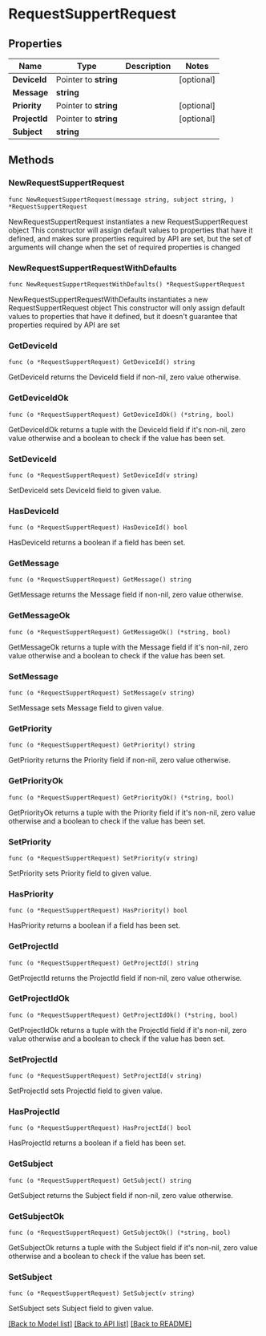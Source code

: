 # RequestSuppertRequest

## Properties

Name | Type | Description | Notes
------------ | ------------- | ------------- | -------------
**DeviceId** | Pointer to **string** |  | [optional] 
**Message** | **string** |  | 
**Priority** | Pointer to **string** |  | [optional] 
**ProjectId** | Pointer to **string** |  | [optional] 
**Subject** | **string** |  | 

## Methods

### NewRequestSuppertRequest

`func NewRequestSuppertRequest(message string, subject string, ) *RequestSuppertRequest`

NewRequestSuppertRequest instantiates a new RequestSuppertRequest object
This constructor will assign default values to properties that have it defined,
and makes sure properties required by API are set, but the set of arguments
will change when the set of required properties is changed

### NewRequestSuppertRequestWithDefaults

`func NewRequestSuppertRequestWithDefaults() *RequestSuppertRequest`

NewRequestSuppertRequestWithDefaults instantiates a new RequestSuppertRequest object
This constructor will only assign default values to properties that have it defined,
but it doesn't guarantee that properties required by API are set

### GetDeviceId

`func (o *RequestSuppertRequest) GetDeviceId() string`

GetDeviceId returns the DeviceId field if non-nil, zero value otherwise.

### GetDeviceIdOk

`func (o *RequestSuppertRequest) GetDeviceIdOk() (*string, bool)`

GetDeviceIdOk returns a tuple with the DeviceId field if it's non-nil, zero value otherwise
and a boolean to check if the value has been set.

### SetDeviceId

`func (o *RequestSuppertRequest) SetDeviceId(v string)`

SetDeviceId sets DeviceId field to given value.

### HasDeviceId

`func (o *RequestSuppertRequest) HasDeviceId() bool`

HasDeviceId returns a boolean if a field has been set.

### GetMessage

`func (o *RequestSuppertRequest) GetMessage() string`

GetMessage returns the Message field if non-nil, zero value otherwise.

### GetMessageOk

`func (o *RequestSuppertRequest) GetMessageOk() (*string, bool)`

GetMessageOk returns a tuple with the Message field if it's non-nil, zero value otherwise
and a boolean to check if the value has been set.

### SetMessage

`func (o *RequestSuppertRequest) SetMessage(v string)`

SetMessage sets Message field to given value.


### GetPriority

`func (o *RequestSuppertRequest) GetPriority() string`

GetPriority returns the Priority field if non-nil, zero value otherwise.

### GetPriorityOk

`func (o *RequestSuppertRequest) GetPriorityOk() (*string, bool)`

GetPriorityOk returns a tuple with the Priority field if it's non-nil, zero value otherwise
and a boolean to check if the value has been set.

### SetPriority

`func (o *RequestSuppertRequest) SetPriority(v string)`

SetPriority sets Priority field to given value.

### HasPriority

`func (o *RequestSuppertRequest) HasPriority() bool`

HasPriority returns a boolean if a field has been set.

### GetProjectId

`func (o *RequestSuppertRequest) GetProjectId() string`

GetProjectId returns the ProjectId field if non-nil, zero value otherwise.

### GetProjectIdOk

`func (o *RequestSuppertRequest) GetProjectIdOk() (*string, bool)`

GetProjectIdOk returns a tuple with the ProjectId field if it's non-nil, zero value otherwise
and a boolean to check if the value has been set.

### SetProjectId

`func (o *RequestSuppertRequest) SetProjectId(v string)`

SetProjectId sets ProjectId field to given value.

### HasProjectId

`func (o *RequestSuppertRequest) HasProjectId() bool`

HasProjectId returns a boolean if a field has been set.

### GetSubject

`func (o *RequestSuppertRequest) GetSubject() string`

GetSubject returns the Subject field if non-nil, zero value otherwise.

### GetSubjectOk

`func (o *RequestSuppertRequest) GetSubjectOk() (*string, bool)`

GetSubjectOk returns a tuple with the Subject field if it's non-nil, zero value otherwise
and a boolean to check if the value has been set.

### SetSubject

`func (o *RequestSuppertRequest) SetSubject(v string)`

SetSubject sets Subject field to given value.



[[Back to Model list]](../README.md#documentation-for-models) [[Back to API list]](../README.md#documentation-for-api-endpoints) [[Back to README]](../README.md)


